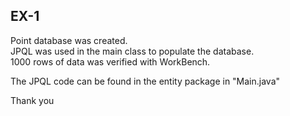 ## EX-1

Point database was created.  
JPQL was used in the main class to populate the database.  
1000 rows of data was verified with WorkBench.  
  
  
The JPQL code can be found in the entity package in "Main.java"  
  
Thank you

